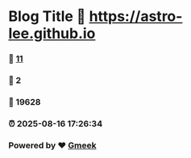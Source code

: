 # Blog Title :link: https://astro-lee.github.io 
### :page_facing_up: [11](https://astro-lee.github.io/tag.html) 
### :speech_balloon: 2 
### :hibiscus: 19628 
### :alarm_clock: 2025-08-16 17:26:34 
### Powered by :heart: [Gmeek](https://github.com/Meekdai/Gmeek)
